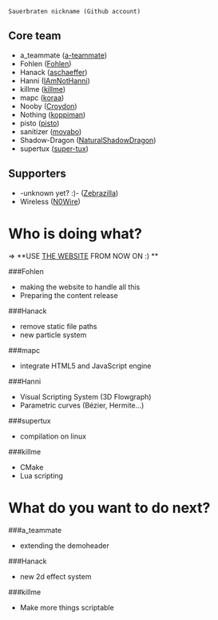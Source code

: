 `Sauerbraten nickname (Github account)`
## Core team
* a_teammate ([a-teammate](https://github.com/a-teammate))
* Fohlen ([Fohlen](https://github.com/Fohlen))
* Hanack ([aschaeffer](https://github.com/aschaeffer))
* Hanni ([IAmNotHanni](https://github.com/IAmNotHanni))
* killme ([killme](https://github.com/killme))
* mapc ([koraa](https://github.com/koraa))
* Nooby ([Croydon](https://github.com/Croydon))
* Nothing ([koppiman](https://github.com/koppiman))
* pisto ([pisto](https://github.com/pisto/))
* sanitizer ([movabo](https://github.com/movabo))
* Shadow-Dragon ([NaturalShadowDragon](https://github.com/NaturalShadowDragon))
* supertux ([super-tux](https://github.com/super-tux))

## Supporters
* -unknown yet? :)- ([Zebrazilla](https://github.com/Zebrazilla))
* Wireless ([N0Wire](https://github.com/N0Wire))


# Who is doing what?
=> **USE [THE WEBSITE](https://inexor.org/team) FROM NOW ON :) **

###Fohlen
* making the website to handle all this
* Preparing the content release

###Hanack
* remove static file paths
* new particle system

###mapc
* integrate HTML5 and JavaScript engine

###Hanni
* Visual Scripting System (3D Flowgraph)
* Parametric curves (Bézier, Hermite...)

###supertux
* compilation on linux

###killme
* CMake
* Lua scripting

# What do you want to do next?

###a_teammate
* extending the demoheader

###Hanack
* new 2d effect system

###killme
* Make more things scriptable